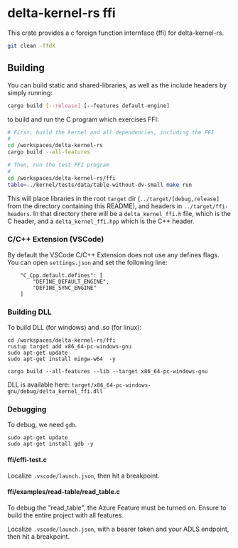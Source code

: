 # delta-kernel-rs ffi

This crate provides a c foreign function internface (ffi) for delta-kernel-rs.

```bash
git clean -ffdX
```

## Building
You can build static and shared-libraries, as well as the include headers by simply running:

```sh
cargo build [--release] [--features default-engine]
```

to build and run the C program which exercises FFI:

```sh
# First, build the kernel and all dependencies, including the FFI
#
cd /workspaces/delta-kernel-rs
cargo build --all-features

# Then, run the test FFI program
#
cd /workspaces/delta-kernel-rs/ffi
table=../kernel/tests/data/table-without-dv-small make run
```



This will place libraries in the root `target` dir (`../target/[debug,release]` from the directory containing this README), and headers in `../target/ffi-headers`. In that directory there will be a `delta_kernel_ffi.h` file, which is the C header, and a `delta_kernel_ffi.hpp` which is the C++ header.

### C/C++ Extension (VSCode)

By default the VSCode C/C++ Extension does not use any defines flags. You can open `settings.json` and set the following line:
```
    "C_Cpp.default.defines": [
        "DEFINE_DEFAULT_ENGINE",
        "DEFINE_SYNC_ENGINE"
    ]
```

### Building DLL

To build DLL (for windows) and .so (for linux):

```
cd /workspaces/delta-kernel-rs/ffi
rustup target add x86_64-pc-windows-gnu
sudo apt-get update
sudo apt-get install mingw-w64  -y

cargo build --all-features --lib --target x86_64-pc-windows-gnu
```

DLL is available here: `target/x86_64-pc-windows-gnu/debug/delta_kernel_ffi.dll`

### Debugging

To debug, we need `gdb`.

```
sudo apt-get update
sudo apt-get install gdb -y
```

#### ffi/cffi-test.c

Localize `.vscode/launch.json`, then hit a breakpoint.

#### ffi/examples/read-table/read_table.c

To debug the "read_table", the Azure Feature must be turned on.
Ensure to build the entire project with all features.

Localize `.vscode/launch.json`, with a bearer token and your ADLS endpoint, then hit a breakpoint.